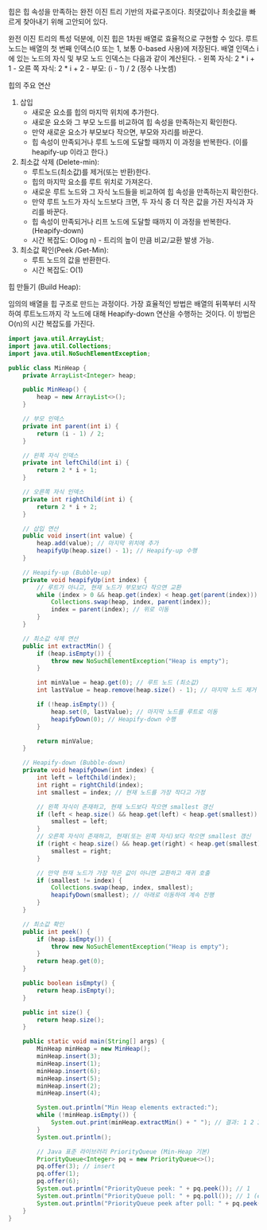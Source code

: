 
힙은 힙 속성을 만족하는 완전 이진 트리 기반의 자료구조이다. 최댓값이나 최솟값을 빠르게 찾아내기 위해 고안되어 있다. 

완전 이진 트리의 특성 덕분에, 이진 힙은 1차원 배열로 효율적으로 구현할 수 있다. 
	루트 노드는 배열의 첫 번째 인덱스(0 또는 1, 보통 0-based 사용)에 저장된다. 
	배열 인덱스 i에 있는 노드의 자식 및 부모 노드 인덱스는 다음과 같이 계산된다. 
	- 왼쪽 자식: 2 * i + 1
	- 오른 쪽 자식: 2 * i + 2
	- 부모: (i - 1) /  2 (정수 나눗셈)

힙의 주요 연산
1. 삽입
	- 새로운 요소를 힙의 마지막 위치에 추가한다.
	- 새로운 요소와 그 부모 노드를 비교하여 힙 속성을 만족하는지 확인한다. 
	- 만약 새로운 요소가 부모보다 작으면, 부모와 자리를 바꾼다. 
	- 힙 속성이 만족되거나 루트 노드에 도달할 때까지 이 과정을 반복한다. (이를 heapify-up 이라고 한다.)
2. 최소값 삭제 (Delete-min):
	- 루트노드(최소값)를 제거(또는 반환)한다. 
	- 힙의 마지막 요소를 루트 위치로 가져온다. 
	- 새로운 루트 노드와 그 자식 노드들을 비교하여 힙 속성을 만족하는지 확인한다. 
	- 만약 루트 노드가 자식 노드보다 크면, 두 자식 중 더 작은 값을 가진 자식과 자리를 바꾼다. 
	- 힙 속성이 만족되거나 리프 노드에 도달할 때까지 이 과정을 반복한다. (Heapify-down)
	- 시간 복잡도: O(log n) - 트리의 높이 만큼 비교/교환 발생 가능.
3. 최소값 확인(Peek /Get-Min):
	- 루트 노드의 값을 반환한다. 
	- 시간 복잡도: O(1)

힙 만들기 (Build Heap):

임의의 배열을 힙 구조로 만드는 과정이다. 가장 효율적인 방법은 배열의 뒤쪽부터 시작하여 루트노드까지 각 노드에 대해 Heapify-down 연산을 수행하는 것이다. 이 방법은 O(n)의 시간 복잡도를 가진다. 

```java
import java.util.ArrayList;
import java.util.Collections;
import java.util.NoSuchElementException;

public class MinHeap {
    private ArrayList<Integer> heap;

    public MinHeap() {
        heap = new ArrayList<>();
    }

    // 부모 인덱스
    private int parent(int i) {
        return (i - 1) / 2;
    }

    // 왼쪽 자식 인덱스
    private int leftChild(int i) {
        return 2 * i + 1;
    }

    // 오른쪽 자식 인덱스
    private int rightChild(int i) {
        return 2 * i + 2;
    }

    // 삽입 연산
    public void insert(int value) {
        heap.add(value); // 마지막 위치에 추가
        heapifyUp(heap.size() - 1); // Heapify-up 수행
    }

    // Heapify-up (Bubble-up)
    private void heapifyUp(int index) {
        // 루트가 아니고, 현재 노드가 부모보다 작으면 교환
        while (index > 0 && heap.get(index) < heap.get(parent(index))) {
            Collections.swap(heap, index, parent(index));
            index = parent(index); // 위로 이동
        }
    }

    // 최소값 삭제 연산
    public int extractMin() {
        if (heap.isEmpty()) {
            throw new NoSuchElementException("Heap is empty");
        }

        int minValue = heap.get(0); // 루트 노드 (최소값)
        int lastValue = heap.remove(heap.size() - 1); // 마지막 노드 제거

        if (!heap.isEmpty()) {
            heap.set(0, lastValue); // 마지막 노드를 루트로 이동
            heapifyDown(0); // Heapify-down 수행
        }

        return minValue;
    }

    // Heapify-down (Bubble-down)
    private void heapifyDown(int index) {
        int left = leftChild(index);
        int right = rightChild(index);
        int smallest = index; // 현재 노드를 가장 작다고 가정

        // 왼쪽 자식이 존재하고, 현재 노드보다 작으면 smallest 갱신
        if (left < heap.size() && heap.get(left) < heap.get(smallest)) {
            smallest = left;
        }
        // 오른쪽 자식이 존재하고, 현재(또는 왼쪽 자식)보다 작으면 smallest 갱신
        if (right < heap.size() && heap.get(right) < heap.get(smallest)) {
            smallest = right;
        }

        // 만약 현재 노드가 가장 작은 값이 아니면 교환하고 재귀 호출
        if (smallest != index) {
            Collections.swap(heap, index, smallest);
            heapifyDown(smallest); // 아래로 이동하여 계속 진행
        }
    }

    // 최소값 확인
    public int peek() {
        if (heap.isEmpty()) {
            throw new NoSuchElementException("Heap is empty");
        }
        return heap.get(0);
    }

    public boolean isEmpty() {
        return heap.isEmpty();
    }

    public int size() {
        return heap.size();
    }

    public static void main(String[] args) {
        MinHeap minHeap = new MinHeap();
        minHeap.insert(3);
        minHeap.insert(1);
        minHeap.insert(6);
        minHeap.insert(5);
        minHeap.insert(2);
        minHeap.insert(4);

        System.out.println("Min Heap elements extracted:");
        while (!minHeap.isEmpty()) {
            System.out.print(minHeap.extractMin() + " "); // 결과: 1 2 3 4 5 6
        }
        System.out.println();

        // Java 표준 라이브러리 PriorityQueue (Min-Heap 기본)
        PriorityQueue<Integer> pq = new PriorityQueue<>();
        pq.offer(3); // insert
        pq.offer(1);
        pq.offer(6);
        System.out.println("PriorityQueue peek: " + pq.peek()); // 1
        System.out.println("PriorityQueue poll: " + pq.poll()); // 1 (extractMin)
        System.out.println("PriorityQueue peek after poll: " + pq.peek()); // 3
    }
}
```

